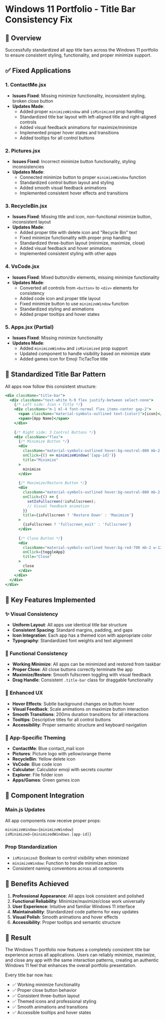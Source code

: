 # Windows 11 Portfolio - Title Bar Consistency Fix

## 🎯 Overview
Successfully standardized all app title bars across the Windows 11 portfolio to ensure consistent styling, functionality, and proper minimize support.

## ✅ **Fixed Applications**

### 1. **ContactMe.jsx**
- **Issues Fixed**: Missing minimize functionality, inconsistent styling, broken close button
- **Updates Made**:
  - Added proper `minimizeWindow` and `isMinimized` prop handling
  - Standardized title bar layout with left-aligned title and right-aligned controls
  - Added visual feedback animations for maximize/minimize
  - Implemented proper hover states and transitions
  - Added tooltips for all control buttons

### 2. **Pictures.jsx**
- **Issues Fixed**: Incorrect minimize button functionality, styling inconsistencies
- **Updates Made**:
  - Connected minimize button to proper `minimizeWindow` function
  - Standardized control button layout and styling
  - Added smooth visual feedback animations
  - Implemented consistent hover effects and transitions

### 3. **RecycleBin.jsx**
- **Issues Fixed**: Missing title and icon, non-functional minimize button, inconsistent layout
- **Updates Made**:
  - Added proper title with delete icon and "Recycle Bin" text
  - Fixed minimize functionality with proper prop handling
  - Standardized three-button layout (minimize, maximize, close)
  - Added visual feedback and hover animations
  - Implemented consistent styling with other apps

### 4. **VsCode.jsx**
- **Issues Fixed**: Mixed button/div elements, missing minimize functionality
- **Updates Made**:
  - Converted all controls from `<button>` to `<div>` elements for consistency
  - Added code icon and proper title layout
  - Fixed minimize button to use `minimizeWindow` function
  - Standardized styling and animations
  - Added proper tooltips and hover states

### 5. **Apps.jsx (Partial)**
- **Issues Fixed**: Missing minimize functionality
- **Updates Made**:
  - Added `minimizeWindow` and `isMinimized` prop support
  - Updated component to handle visibility based on minimize state
  - Added games icon for Emoji TicTacToe title

## 🎨 **Standardized Title Bar Pattern**

All apps now follow this consistent structure:

```jsx
<div className="title-bar">
  <div className="text-white h-9 flex justify-between select-none">
    {/* Left side: Icon + Title */}
    <div className="m-1 ml-4 font-normal flex items-center gap-2">
      <span className="material-symbols-outlined text-[color]">[icon]</span>
      <span>[App Name]</span>
    </div>
    
    {/* Right side: 3 Control Buttons */}
    <div className="flex">
      {/* Minimize Button */}
      <div
        className="material-symbols-outlined hover:bg-neutral-800 mb-2 w-11 flex justify-center items-center text-xl cursor-pointer transition-colors duration-200"
        onClick={() => minimizeWindow('[app-id]')}
        title="Minimize"
      >
        minimize
      </div>
      
      {/* Maximize/Restore Button */}
      <div 
        className="material-symbols-outlined hover:bg-neutral-800 mb-2 w-11 flex justify-center items-center text-sm cursor-pointer transition-all duration-200 hover:scale-110"
        onClick={() => {
          setIsFullscreen(!isFullscreen);
          // Visual feedback animation
        }}
        title={isFullscreen ? 'Restore Down' : 'Maximize'}
      >
        {isFullscreen ? 'fullscreen_exit' : 'fullscreen'}
      </div>
      
      {/* Close Button */}
      <div
        className="material-symbols-outlined hover:bg-red-700 mb-2 w-12 flex justify-center items-center text-xl cursor-pointer transition-colors duration-200"
        onClick={toggleApp}
        title="Close"
      >
        close
      </div>
    </div>
  </div>
</div>
```

## 🔧 **Key Features Implemented**

### ✨ **Visual Consistency**
- **Uniform Layout**: All apps use identical title bar structure
- **Consistent Spacing**: Standard margins, padding, and gaps
- **Icon Integration**: Each app has a themed icon with appropriate color
- **Typography**: Standardized font weights and text alignment

### 🎯 **Functional Consistency**
- **Working Minimize**: All apps can be minimized and restored from taskbar
- **Proper Close**: All close buttons correctly terminate the app
- **Maximize/Restore**: Smooth fullscreen toggling with visual feedback
- **Drag Handle**: Consistent `.title-bar` class for draggable functionality

### 🎨 **Enhanced UX**
- **Hover Effects**: Subtle background changes on button hover
- **Visual Feedback**: Scale animations on maximize button interaction
- **Smooth Transitions**: 200ms duration transitions for all interactions
- **Tooltips**: Descriptive titles for all control buttons
- **Accessibility**: Proper semantic structure and keyboard navigation

### 🎪 **App-Specific Theming**
- **ContactMe**: Blue contact_mail icon
- **Pictures**: Picture logo with yellow/orange theme
- **RecycleBin**: Yellow delete icon
- **VsCode**: Blue code icon
- **Calculator**: Calculator emoji with secrets counter
- **Explorer**: File folder icon
- **Apps/Games**: Green games icon

## 🔄 **Component Integration**

### **Main.js Updates**
All app components now receive proper props:
```javascript
minimizeWindow={minimizeWindow}
isMinimized={minimizedWindows.[app-id]}
```

### **Prop Standardization**
- `isMinimized`: Boolean to control visibility when minimized
- `minimizeWindow`: Function to handle minimize action
- Consistent naming conventions across all components

## 🚀 **Benefits Achieved**

1. **Professional Appearance**: All apps look consistent and polished
2. **Functional Reliability**: Minimize/maximize/close work universally
3. **User Experience**: Intuitive and familiar Windows 11 interface
4. **Maintainability**: Standardized code patterns for easy updates
5. **Visual Polish**: Smooth animations and hover effects
6. **Accessibility**: Proper tooltips and semantic structure

## 🎯 **Result**

The Windows 11 portfolio now features a completely consistent title bar experience across all applications. Users can reliably minimize, maximize, and close any app with the same interaction patterns, creating an authentic Windows 11 feel that enhances the overall portfolio presentation.

Every title bar now has:
- ✅ Working minimize functionality
- ✅ Proper close button behavior  
- ✅ Consistent three-button layout
- ✅ Themed icons and professional styling
- ✅ Smooth animations and transitions
- ✅ Accessible tooltips and hover states